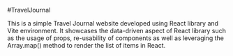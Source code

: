#TravelJournal

This is a simple Travel Journal website developed using React library and Vite environment. 
It showcases the data-driven aspect of React library such as the usage of props, re-usability of components as well as leveraging the Array.map() method to render the list of items in React.

